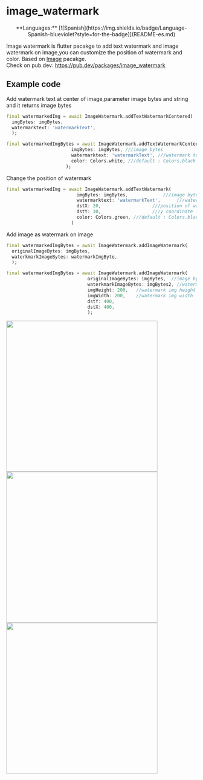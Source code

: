 # image_watermark

<div align="center">
**Languages:**
[![Spanish](https://img.shields.io/badge/Language-Spanish-blueviolet?style=for-the-badge)](README-es.md)
</div>

Image watermark is flutter pacakge to add text watermark and image watermark on image,you can customize the position of watermark and color.
Based on [Image](https://pub.dev/packages/image/) pacakge.\
Check on pub.dev: https://pub.dev/packages/image_watermark

## Example code
Add watermark text at center of image,parameter image bytes and string and it returns image bytes
```dart
final watermarkedImg = await ImageWatermark.addTextWatermarkCentered(
  imgBytes: imgBytes,
  watermarktext: 'watermarkText',
  );
```

```dart
final watermarkedImgBytes = await ImageWatermark.addTextWatermarkCentered(
                        imgBytes: imgBytes, ///image bytes
                        watermarktext: 'watermarkText', ///watermark text
                        color: Colors.white, ///default : Colors.black
                      );
```
Change the position of watermark
```dart
final watermarkedImg = await ImageWatermark.addTextWatermark(
                          imgBytes: imgBytes,             ///image bytes
                          watermarktext: 'watermarkText',      ///watermark text
                          dstX: 20,                   ///position of watermark x coordinate
                          dstY: 30,                   ///y coordinate
                          color: Colors.green, ///default : Colors.black
                        )
```
Add image as watermark on image
```dart
final watermarkedImgBytes = await ImageWatermark.addImageWatermark(
  originalImageBytes: imgBytes,
  waterkmarkImageBytes: watermarkImgByte,
  );
```

```dart
final watermarkedImgBytes = await ImageWatermark.addImageWatermark(
                              originalImageBytes: imgBytes,  //image bytes
                              waterkmarkImageBytes: imgBytes2, //watermark img bytes
                              imgHeight: 200,   //watermark img height
                              imgWidth: 200,    //watermark img width
                              dstY: 400,
                              dstX: 400,
                              );
```

<img src="https://raw.githubusercontent.com/saurabh-m-w/image_watermark/main/screenshots/screenshot1.png" height="400">
<img src="https://raw.githubusercontent.com/saurabh-m-w/image_watermark/main/screenshots/screenshot2.png" height="400">
<img src="https://raw.githubusercontent.com/saurabh-m-w/image_watermark/main/screenshots/screenshot3.png" height="400">
